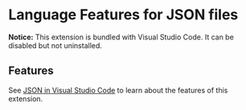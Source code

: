 # Language Features for JSON files

**Notice:** This extension is bundled with Visual Studio Code. It can be
disabled but not uninstalled.

## Features

See
[JSON in Visual Studio Code](https://code.visualstudio.com/docs/languages/json)
to learn about the features of this extension.
